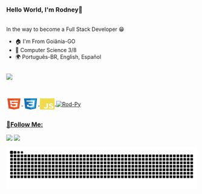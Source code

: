 ### Hello World, I'm Rodney👋
<br>In the way to become a Full Stack Developer 😁<br>

- 🏠 I'm From Goiânia-GO
- 🌱 Computer Science 3/8
- 🌍 Português-BR, English, Español 

##
<div>
  <a href="https://github.com/RodneyRoque">
  <img height="160em" src="https://github-readme-stats.vercel.app/api/top-langs/?username=RodneyRoque&layout=compact&langs_count=7&theme=darkblue"/>
</div>

##
<div style="display: inline_block"><br>
  <img align="center" alt="Rod-HTML" height="30" width="40" src="https://raw.githubusercontent.com/devicons/devicon/master/icons/html5/html5-original.svg">
  <img align="center" alt="Rod-CSS" height="30" width="40" src="https://raw.githubusercontent.com/devicons/devicon/master/icons/css3/css3-original.svg">
  <img align="center" alt="Rod-Js" height="30" width="40" src="https://raw.githubusercontent.com/devicons/devicon/master/icons/javascript/javascript-plain.svg">
  <img align="center" alt="Rod-Py" height="30" width="40" src="https://cdn.jsdelivr.net/gh/devicons/devicon/icons/python/python-original.svg" />        
</div>
  
##
### 🚀Follow Me:
<div>
   <a href="https://instagram.com/" target="_blank"><img src="https://img.shields.io/badge/-Instagram-%23E4405F?style=for-the-badge&logo=instagram&logoColor=white"      target="_blank"></a> 
   <a href="https://www.linkedin.com/in/" target="_blank"><img src="https://img.shields.io/badge/-LinkedIn-%230077B5?style=for-the-badge&logo=linkedin&logoColor=white" target="_blank"></a> 
     
  ![Snake animation](https://github.com/RodneyRoque/RodneyRoque/blob/output/github-contribution-grid-snake.svg)
</div>
